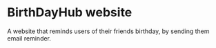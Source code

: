 # BirthDayHub website
A website that reminds users of their friends birthday, by sending them email reminder.
